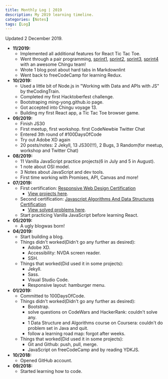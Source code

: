 ```yaml
---
title: Monthly Log | 2019
description: My 2019 learning timeline.
categories: [Notes] 
tags: [Log]
---
```


Updated 2 December 2019.

- **11/2019:**
  - Implemented all additional features for React Tic Tac Toe.
  - Went through a pair programming, [sprint1](https://medium.com/@mingyong/chingu-voyage-log-getting-ready-in-sprint-1-ba611ee4d210), [sprint2](https://dev.to/sophia_wyl/chingu-voyage-log-kicking-off-sprint-2-2516), [sprint3](https://dev.to/rafaeldavish/chingu-voyage-log-start-your-engines-and-let-s-go-sprint-3-1naf), [sprint4](https://medium.com/@mingyong/chingu-voyage-log-finally-we-messed-up-git-in-sprint-4-dfaf59a241e7) with an awesome Chingu team!
  - Wrote 1 blog post about hard tabs in Markdownlint
  - Went back to freeCodeCamp for learning Redux.
- **10/2019:**
  - Used a little bit of Node.js in "Working with Data and APIs with JS" by theCodingTrain.
  - Completed my first Hacktoberfest challenge.
  - Bootstraping ming-yong.github.io page.
  - Got accepted into Chingu voyage 13.
  - Building my first React app, a Tic Tac Toe browser game.
- **09/2019:**
  - Finish JS30
  - First meetup, first workshop. first CodeNewbie Twitter Chat
  - Entered 3th round of #100DaysOfCode
  - Try out Adobe XD again
  - 20 posts/notes: 2 Jekyll, 13 JS30(!!!), 2 Bugs, 3 Random(for meetup, workshop and Twitter Chat)
- **08/2019:**
  - 11 Vanilla JavaScript practice projects(6 in July and 5 in August).
  - 1 note about OSI model.
  - 3 Notes about JavaScript and dev tools.
  - First time working with Promises, API, Canvas and more!
- **07/2019:**
  - First certification: [Responsive Web Design Certification](https://www.freecodecamp.org/certification/ming-yong/responsive-web-design)
    - [View projects here](https://codepen.io/ming-yong/full/ewLyWP).
  - Second certification: [Javascript Algorithms And Data Structures Certification](https://www.freecodecamp.org/certification/ming-yong/javascript-algorithms-and-data-structures)
    - [View solved problems here](https://github.com/ming-yong/Algorithm-Practice).
  - Start practicing Vanilla JavaScript before learning React.
- **05/2019:**
  - A ugly blogwas born!
- **04/2019:**
  - Start building a blog.
  - Things didn't worked(Didn't go any further as desired):
    - Adobe XD.
    - Accessibility: NVDA screen reader.
    - SSH.
  - Things that worked(Did used it in some projects):
    - Jekyll.
    - Sass.
    - Visual Studio Code.
    - Responsive layout: hamburger menu.
- **01/2019:**
  - Committed to 100DaysOfCode.
  - Things didn't worked(Didn't go any further as desired):
    - Bootstrap.
    - solve questions on CodeWars and HackerRank: couldn't solve any.
    - 1 Data Structure and Algorithms course on Coursera: couldn't do problem set in Java and quit.
    - follow a learning road map: forgot after weeks.
  - Things that worked(Did used it in some projects):
    - Git and Github: push, pull, merge.
    - JavaScript on freeCodeCamp and by reading YDKJS.
- **10/2018:**
  - Opened GitHub account.
- **09/2018:**
  - Started learning how to code.

